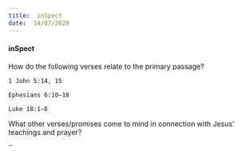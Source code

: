 ```yaml
---
title:  inSpect
date:  14/07/2020
---
```


#### inSpect

How do the following verses relate to the primary passage?

`1 John 5:14, 15`

`Ephesians 6:10–18`

`Luke 18:1–8`

What other verses/promises come to mind in connection with Jesus’ teachings and prayer?

``